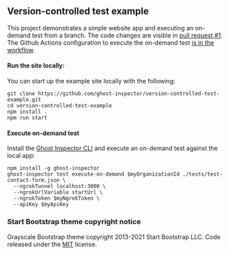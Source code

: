 ## Version-controlled test example

This project demonstrates a simple website app and executing an on-demand test from a branch. The code changes are visible in [pull request #1](https://github.com/ghost-inspector/version-controlled-test-example/pull/1). The Github Actions configuration to execute the on-demand test [is in the workflow](.github/workflows/test-contact-form.yml).

#### Run the site locally:

You can start up the example site locally with the following:

```shell
git clone https://github.com/ghost-inspector/version-controlled-test-example.git
cd version-controlled-test-example
npm install .
npm run start
```

#### Execute on-demand test

Install the [Ghost Inspector CLI](https://ghostinspector.com/docs/api/cli/) and execute an on-demand test against the local app:

```shell
npm install -g ghost-inspector
ghost-inspector test execute-on-demand $myOrganizationId ./tests/test-contact-form.json \
  --ngrokTunnel localhost:3000 \
  --ngrokUrlVariable startUrl \
  --ngrokToken $myNgrokToken \
  --apiKey $myApiKey
```

### Start Bootstrap theme copyright notice

Grayscale Bootstrap theme copyright 2013-2021 Start Bootstrap LLC. Code released under the [MIT](https://github.com/StartBootstrap/startbootstrap-freelancer/blob/master/LICENSE) license.
